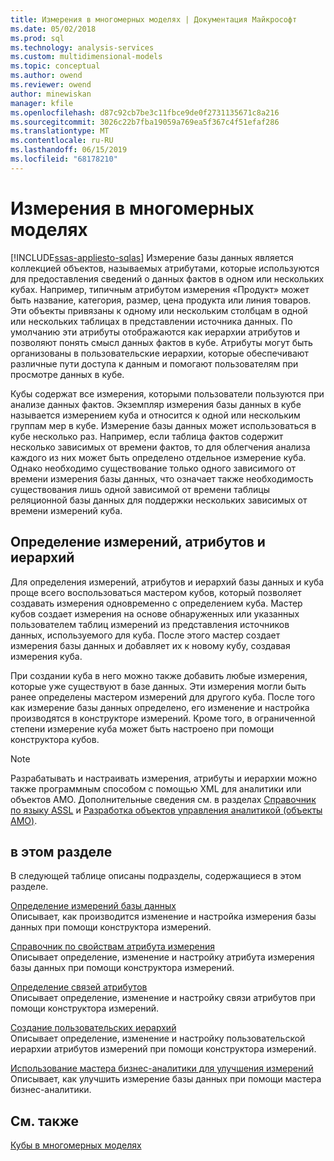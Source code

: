 ```yaml
---
title: Измерения в многомерных моделях | Документация Майкрософт
ms.date: 05/02/2018
ms.prod: sql
ms.technology: analysis-services
ms.custom: multidimensional-models
ms.topic: conceptual
ms.author: owend
ms.reviewer: owend
author: minewiskan
manager: kfile
ms.openlocfilehash: d87c92cb7be3c11fbce9de0f2731135671c8a216
ms.sourcegitcommit: 3026c22b7fba19059a769ea5f367c4f51efaf286
ms.translationtype: MT
ms.contentlocale: ru-RU
ms.lasthandoff: 06/15/2019
ms.locfileid: "68178210"
---
```

# <a name="dimensions-in-multidimensional-models"></a>Измерения в многомерных моделях
[!INCLUDE[ssas-appliesto-sqlas](../../includes/ssas-appliesto-sqlas.md)]
  Измерение базы данных является коллекцией объектов, называемых атрибутами, которые используются для предоставления сведений о данных фактов в одном или нескольких кубах. Например, типичным атрибутом измерения «Продукт» может быть название, категория, размер, цена продукта или линия товаров. Эти объекты привязаны к одному или нескольким столбцам в одной или нескольких таблицах в представлении источника данных. По умолчанию эти атрибуты отображаются как иерархии атрибутов и позволяют понять смысл данных фактов в кубе. Атрибуты могут быть организованы в пользовательские иерархии, которые обеспечивают различные пути доступа к данным и помогают пользователям при просмотре данных в кубе.  
  
 Кубы содержат все измерения, которыми пользователи пользуются при анализе данных фактов. Экземпляр измерения базы данных в кубе называется измерением куба и относится к одной или нескольким группам мер в кубе. Измерение базы данных может использоваться в кубе несколько раз. Например, если таблица фактов содержит несколько зависимых от времени фактов, то для облегчения анализа каждого из них может быть определено отдельное измерение куба. Однако необходимо существование только одного зависимого от времени измерения базы данных, что означает также необходимость существования лишь одной зависимой от времени таблицы реляционной базы данных для поддержки нескольких зависимых от времени измерений куба.  

  
## <a name="defining-dimensions-attributes-and-hierarchies"></a>Определение измерений, атрибутов и иерархий  
 Для определения измерений, атрибутов и иерархий базы данных и куба проще всего воспользоваться мастером кубов, который позволяет создавать измерения одновременно с определением куба. Мастер кубов создает измерения на основе обнаруженных или указанных пользователем таблиц измерений из представления источников данных, используемого для куба. После этого мастер создает измерения базы данных и добавляет их к новому кубу, создавая измерения куба.  
  
 При создании куба в него можно также добавить любые измерения, которые уже существуют в базе данных. Эти измерения могли быть ранее определены мастером измерений для другого куба. После того как измерение базы данных определено, его изменение и настройка производятся в конструкторе измерений. Кроме того, в ограниченной степени измерение куба может быть настроено при помощи конструктора кубов.  
  
> [!NOTE]  
>  Разрабатывать и настраивать измерения, атрибуты и иерархии можно также программным способом с помощью XML для аналитики или объектов AMO. Дополнительные сведения см. в разделах [Справочник по языку ASSL](https://docs.microsoft.com/bi-reference/assl/analysis-services-scripting-language-assl-for-xmla) и [Разработка объектов управления аналитикой (объекты AMO)](https://docs.microsoft.com/bi-reference/amo/developing-with-analysis-management-objects-amo).  
  
## <a name="in-this-section"></a>в этом разделе  
 В следующей таблице описаны подразделы, содержащиеся в этом разделе.  
  
 [Определение измерений базы данных](../../analysis-services/multidimensional-models/define-database-dimensions.md)  
 Описывает, как производится изменение и настройка измерения базы данных при помощи конструктора измерений.  
  
 [Справочник по свойствам атрибута измерения](../../analysis-services/multidimensional-models/dimension-attribute-properties-reference.md)  
 Описывает определение, изменение и настройку атрибута измерения базы данных при помощи конструктора измерений.  
  
 [Определение связей атрибутов](../../analysis-services/multidimensional-models/attribute-relationships-define.md)  
 Описывает определение, изменение и настройку связи атрибутов при помощи конструктора измерений.  
  
 [Создание пользовательских иерархий](../../analysis-services/multidimensional-models/user-defined-hierarchies-create.md)  
 Описывает определение, изменение и настройку пользовательской иерархии атрибутов измерений при помощи конструктора измерений.  
  
 [Использование мастера бизнес-аналитики для улучшения измерений](http://msdn.microsoft.com/library/12d995d1-75ca-4890-bf4b-a2656910b8d0)  
 Описывает, как улучшить измерение базы данных при помощи мастера бизнес-аналитики.  
  
## <a name="see-also"></a>См. также  
 [Кубы в многомерных моделях](../../analysis-services/multidimensional-models/cubes-in-multidimensional-models.md)  
  
  
